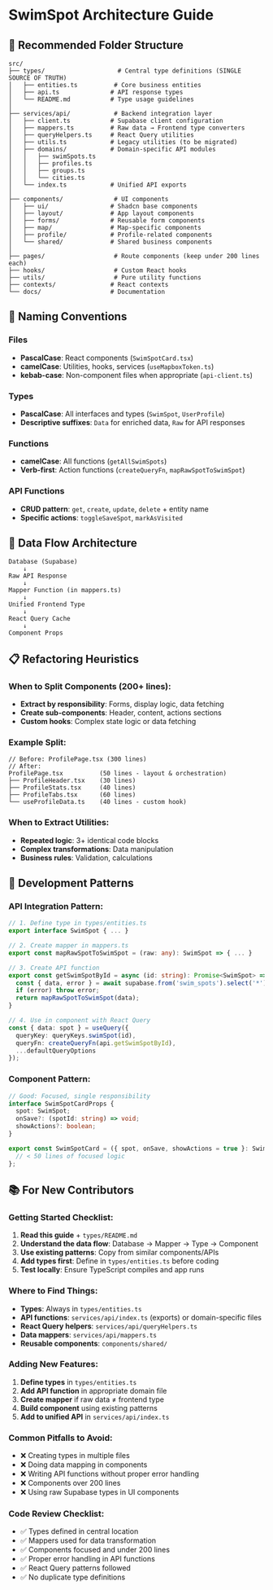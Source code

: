 
# SwimSpot Architecture Guide

## 📁 Recommended Folder Structure

```
src/
├── types/                    # Central type definitions (SINGLE SOURCE OF TRUTH)
│   ├── entities.ts          # Core business entities
│   ├── api.ts              # API response types
│   └── README.md           # Type usage guidelines
│
├── services/api/            # Backend integration layer
│   ├── client.ts           # Supabase client configuration
│   ├── mappers.ts          # Raw data → Frontend type converters
│   ├── queryHelpers.ts     # React Query utilities
│   ├── utils.ts            # Legacy utilities (to be migrated)
│   ├── domains/            # Domain-specific API modules
│   │   ├── swimSpots.ts
│   │   ├── profiles.ts
│   │   ├── groups.ts
│   │   └── cities.ts
│   └── index.ts            # Unified API exports
│
├── components/              # UI components
│   ├── ui/                 # Shadcn base components
│   ├── layout/             # App layout components
│   ├── forms/              # Reusable form components
│   ├── map/                # Map-specific components
│   ├── profile/            # Profile-related components
│   └── shared/             # Shared business components
│
├── pages/                   # Route components (keep under 200 lines each)
├── hooks/                   # Custom React hooks
├── utils/                   # Pure utility functions
├── contexts/               # React contexts
└── docs/                   # Documentation
```

## 🎯 Naming Conventions

### Files
- **PascalCase**: React components (`SwimSpotCard.tsx`)
- **camelCase**: Utilities, hooks, services (`useMapboxToken.ts`)
- **kebab-case**: Non-component files when appropriate (`api-client.ts`)

### Types
- **PascalCase**: All interfaces and types (`SwimSpot`, `UserProfile`)
- **Descriptive suffixes**: `Data` for enriched data, `Raw` for API responses

### Functions
- **camelCase**: All functions (`getAllSwimSpots`)
- **Verb-first**: Action functions (`createQueryFn`, `mapRawSpotToSwimSpot`)

### API Functions
- **CRUD pattern**: `get`, `create`, `update`, `delete` + entity name
- **Specific actions**: `toggleSaveSpot`, `markAsVisited`

## 🔄 Data Flow Architecture

```
Database (Supabase)
    ↓
Raw API Response
    ↓
Mapper Function (in mappers.ts)
    ↓
Unified Frontend Type
    ↓
React Query Cache
    ↓
Component Props
```

## 📋 Refactoring Heuristics

### When to Split Components (200+ lines):
- **Extract by responsibility**: Forms, display logic, data fetching
- **Create sub-components**: Header, content, actions sections
- **Custom hooks**: Complex state logic or data fetching

### Example Split:
```tsx
// Before: ProfilePage.tsx (300 lines)
// After:
ProfilePage.tsx          (50 lines - layout & orchestration)
├── ProfileHeader.tsx    (30 lines)
├── ProfileStats.tsx     (40 lines)
├── ProfileTabs.tsx      (60 lines)
└── useProfileData.ts    (40 lines - custom hook)
```

### When to Extract Utilities:
- **Repeated logic**: 3+ identical code blocks
- **Complex transformations**: Data manipulation
- **Business rules**: Validation, calculations

## 🔧 Development Patterns

### API Integration Pattern:
```typescript
// 1. Define type in types/entities.ts
export interface SwimSpot { ... }

// 2. Create mapper in mappers.ts
export const mapRawSpotToSwimSpot = (raw: any): SwimSpot => { ... }

// 3. Create API function
export const getSwimSpotById = async (id: string): Promise<SwimSpot> => {
  const { data, error } = await supabase.from('swim_spots').select('*').eq('id', id).single();
  if (error) throw error;
  return mapRawSpotToSwimSpot(data);
}

// 4. Use in component with React Query
const { data: spot } = useQuery({
  queryKey: queryKeys.swimSpot(id),
  queryFn: createQueryFn(api.getSwimSpotById),
  ...defaultQueryOptions
});
```

### Component Pattern:
```typescript
// Good: Focused, single responsibility
interface SwimSpotCardProps {
  spot: SwimSpot;
  onSave?: (spotId: string) => void;
  showActions?: boolean;
}

export const SwimSpotCard = ({ spot, onSave, showActions = true }: SwimSpotCardProps) => {
  // < 50 lines of focused logic
};
```

## 📚 For New Contributors

### Getting Started Checklist:
1. **Read this guide** + `types/README.md`
2. **Understand the data flow**: Database → Mapper → Type → Component
3. **Use existing patterns**: Copy from similar components/APIs
4. **Add types first**: Define in `types/entities.ts` before coding
5. **Test locally**: Ensure TypeScript compiles and app runs

### Where to Find Things:
- **Types**: Always in `types/entities.ts`
- **API functions**: `services/api/index.ts` (exports) or domain-specific files
- **React Query helpers**: `services/api/queryHelpers.ts`
- **Data mappers**: `services/api/mappers.ts`
- **Reusable components**: `components/shared/`

### Adding New Features:
1. **Define types** in `types/entities.ts`
2. **Add API function** in appropriate domain file
3. **Create mapper** if raw data ≠ frontend type
4. **Build component** using existing patterns
5. **Add to unified API** in `services/api/index.ts`

### Common Pitfalls to Avoid:
- ❌ Creating types in multiple files
- ❌ Doing data mapping in components
- ❌ Writing API functions without proper error handling
- ❌ Components over 200 lines
- ❌ Using raw Supabase types in UI components

### Code Review Checklist:
- ✅ Types defined in central location
- ✅ Mappers used for data transformation
- ✅ Components focused and under 200 lines
- ✅ Proper error handling in API functions
- ✅ React Query patterns followed
- ✅ No duplicate type definitions
